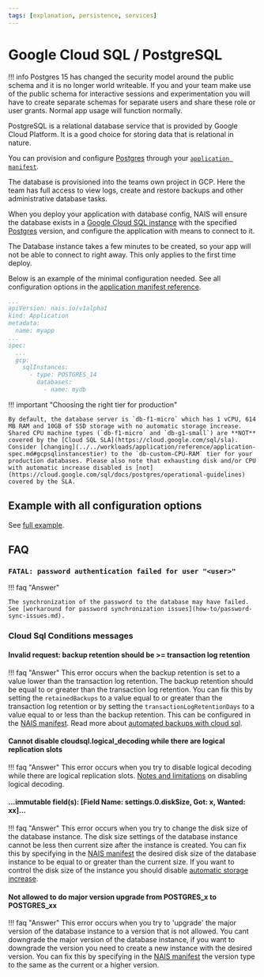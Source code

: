 ```yaml
---
tags: [explanation, persistence, services]
---
```


# Google Cloud SQL / PostgreSQL

!!! info
    Postgres 15 has changed the security model around the public schema and it is no longer world writeable. If you and your team
    make use of the public schema for interactive sessions and experimentation you will have to create separate schemas for separate users and share these role or user grants. Normal app usage will function normally.

PostgreSQL is a relational database service that is provided by Google Cloud Platform. It is a good choice for storing data that is relational in nature.

You can provision and configure [Postgres](https://www.postgresql.org/) through your [`application manifest`](../../workloads/application/reference/application-spec.md).

The database is provisioned into the teams own project in GCP. Here the team has full access to view logs, create and restore backups and other administrative database tasks.

When you deploy your application with database config, NAIS will ensure the database exists in a [Google Cloud SQL instance](https://cloud.google.com/sql) with the specified [Postgres](https://cloud.google.com/sql/docs/postgres/) version, and configure the application with means to connect to it.

The Database instance takes a few minutes to be created, so your app will not be able to connect to right away. This only applies to the first time deploy.

Below is an example of the minimal configuration needed. See all configuration options in the [application manifest reference](../../workloads/application/reference/application-spec.md#gcpsqlinstances).

```yaml
...
apiVersion: nais.io/v1alpha1
kind: Application
metadata:
  name: myapp
...
spec:
  ...
  gcp:
    sqlInstances:
      - type: POSTGRES_14
        databases:
          - name: mydb
```

!!! important "Choosing the right tier for production"

    By default, the database server is `db-f1-micro` which has 1 vCPU, 614 MB RAM and 10GB of SSD storage with no automatic storage increase. Shared CPU machine types (`db-f1-micro` and `db-g1-small`) are **NOT** covered by the [Cloud SQL SLA](https://cloud.google.com/sql/sla). Consider [changing](../../workloads/application/reference/application-spec.md#gcpsqlinstancestier) to the `db-custom-CPU-RAM` tier for your production databases. Please also note that exhausting disk and/or CPU with automatic increase disabled is [not](https://cloud.google.com/sql/docs/postgres/operational-guidelines) covered by the SLA.

## Example with all configuration options

See [full example](../../workloads/application/reference/application-example.md).

## FAQ

### `FATAL: password authentication failed for user "<user>"`

!!! faq "Answer"

    The synchronization of the password to the database may have failed.
    See [workaround for password synchronization issues](how-to/password-sync-issues.md).

### Cloud Sql Conditions messages

#### Invalid request: backup retention should be >= transaction log retention

!!! faq "Answer"
    This error occurs when the backup retention is set to a value lower than the transaction log retention. 
    The backup retention should be equal to or greater than the transaction log retention. 
    You can fix this by setting the `retainedBackups` to a value equal to or greater than the transaction log retention or 
    by setting the `transactionLogRetentionDays` to a value equal to or less than the backup retention.
    This can be configured in the [NAIS manifest](../../workloads/application/reference/application-spec.md#gcpsqlinstances). 
    Read more about [automated backups with cloud sql](https://cloud.google.com/sql/docs/mysql/backup-recovery/backups#automated-backups).

#### Cannot disable cloudsql.logical_decoding while there are logical replication slots

!!! faq "Answer"
    This error occurs when you try to disable logical decoding while there are logical replication slots.
    [Notes and limitations](https://cloud.google.com/sql/docs/postgres/replication/configure-logical-replication#limitations-general) on disabling logical decoding.

#### ...immutable field(s): [Field Name: settings.0.diskSize, Got: x, Wanted: xx]...

!!! faq "Answer"
    This error occurs when you try to change the disk size of the database instance. 
    The disk size settings of the database instance cannot be less then current size after the instance is created. 
    You can fix this by specifying in the [NAIS manifest](../../workloads/application/reference/application-spec.md#gcpsqlinstancesdisksize) 
    the desired disk size of the database instance to be equal to or greater than the current size.
    If you want to control the disk size of the instance you should disable [automatic storage increase](../../workloads/application/reference/application-spec.md#gcpsqlinstancesdiskautoresize).

#### Not allowed to do major version upgrade from POSTGRES_x to POSTGRES_xx

!!! faq "Answer"
    This error occurs when you try to 'upgrade' the major version of the database instance to a version that is not allowed.
    You cant downgrade the major version of the database instance, if you want to downgrade the version you need to create 
    a new instance with the desired version.
    You can fix this by specifying in the [NAIS manifest](../../workloads/application/reference/application-spec.md#gcpsqlinstancestype)
    the version type to the same as the current or a higher version.

[nais-cli]: ../../operate/cli/how-to/install.md
